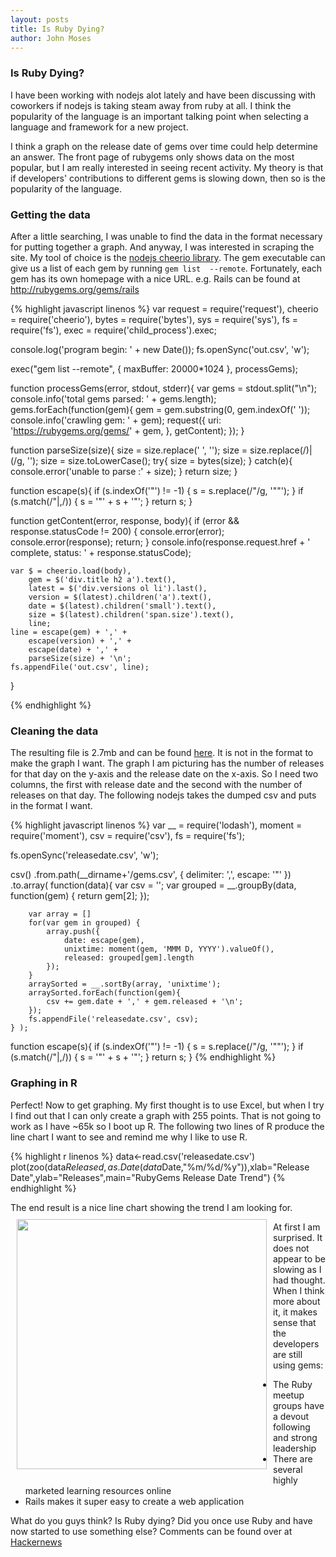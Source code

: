 ```yaml
---
layout: posts
title: Is Ruby Dying?
author: John Moses
---
```


### Is Ruby Dying?

I have been working with nodejs alot lately and have been 
discussing with coworkers if nodejs is taking steam away from 
ruby at all.  I think the popularity of the language is an 
important talking point when selecting a language and framework 
for a new project.

I think a graph on the release date of gems over time could help 
determine an answer. The front page of rubygems only 
shows data on the most popular, but I am really interested in 
seeing recent activity. My theory is that if developers' 
contributions to different gems is slowing down, then so is 
the popularity of the language.

### Getting the data

After a little searching, I was unable to find the data in the 
format necessary for putting together a graph.  And anyway, I was 
interested in scraping the site.  My tool of choice is the [nodejs 
cheerio library](http://matthewmueller.github.io/cheerio/).  The 
gem executable can give us a list of each gem by running `gem list 
--remote`.  Fortunately, each gem has its own homepage with a 
nice URL.  e.g. Rails can be found at http://rubygems.org/gems/rails

{% highlight javascript linenos %}
var request = require('request'),
    cheerio = require('cheerio'),
    bytes = require('bytes'),
    sys = require('sys'),
    fs = require('fs'),
    exec = require('child_process').exec;

console.log('program begin: ' + new Date());
fs.openSync('out.csv', 'w');

exec("gem list --remote", { maxBuffer: 20000*1024 }, processGems);

function processGems(error, stdout, stderr){
    var gems = stdout.split("\n");
    console.info('total gems parsed: ' + gems.length);
    gems.forEach(function(gem){
        gem = gem.substring(0, gem.indexOf(' '));
        console.info('crawling gem: ' + gem);
        request({
            uri: 'https://rubygems.org/gems/' + gem,
        }, getContent);
    });
}

function parseSize(size){
    size = size.replace(' ', '');
    size = size.replace(/\)|\(/g, '');
    size = size.toLowerCase();
    try{
        size = bytes(size);
    }
    catch(e){
        console.error('unable to parse :' + size);
    }
    return size;
}

function escape(s){
    if (s.indexOf('"') != -1) {
        s = s.replace(/"/g, '""');
    }
    if (s.match(/"|,/)) {
        s = '"' + s + '"';
    }
    return s;
}

function getContent(error, response, body){
    if (error && response.statusCode != 200) {
        console.error(error);
        console.error(response);
        return;
    }
    console.info(response.request.href + ' complete, status: ' + response.statusCode);

    var $ = cheerio.load(body),
        gem = $('div.title h2 a').text(),
        latest = $('div.versions ol li').last(),
        version = $(latest).children('a').text(),
        date = $(latest).children('small').text(),
        size = $(latest).children('span.size').text(),
        line;
    line = escape(gem) + ',' +
        escape(version) + ',' +
        escape(date) + ',' +
        parseSize(size) + '\n';
    fs.appendFile('out.csv', line);
}

{% endhighlight %}

### Cleaning the data

The resulting file is 2.7mb and can be found [here](../data/gems.csv).  It 
is not in the format to make the graph I want.  The graph I am picturing 
has the number of releases for that day on the y-axis and the release 
date on the x-axis.  So I need two columns, the first with release date 
and the second with the number of releases on that day.  The following 
nodejs takes the dumped csv and puts in the format I want.

{% highlight javascript linenos %}
var __ = require('lodash'),
    moment = require('moment'),
    csv = require('csv'),
    fs = require('fs');
    
fs.openSync('releasedate.csv', 'w');

csv()
    .from.path(__dirname+'/gems.csv', { delimiter: ',', escape: '"' })
    .to.array( function(data){
        var csv = '';
        var grouped = __.groupBy(data, function(gem) {
            return gem[2];
        });
        
        var array = []
        for(var gem in grouped) {
            array.push({
                date: escape(gem),
                unixtime: moment(gem, 'MMM D, YYYY').valueOf(),
                released: grouped[gem].length
            });
        }
        arraySorted = __.sortBy(array, 'unixtime');
        arraySorted.forEach(function(gem){
            csv += gem.date + ',' + gem.released + '\n'; 
        });
        fs.appendFile('releasedate.csv', csv);
    } );

function escape(s){
    if (s.indexOf('"') != -1) {
        s = s.replace(/"/g, '""');
    }
    if (s.match(/"|,/)) {
        s = '"' + s + '"';
    }
    return s;
}
{% endhighlight %}

### Graphing in R
Perfect! Now to get graphing.  My first thought is to use Excel, but 
when I try I find out that I can only create a graph with 255 points. 
That is not going to work as I have ~65k so I boot up R.  The following 
two lines of R produce the line chart I want to see and remind me why 
I like to use R.

{% highlight r linenos %}
data<-read.csv('releasedate.csv')
plot(zoo(data$Released,as.Date(data$Date,"%m/%d/%y")),xlab="Release Date",ylab="Releases",main="RubyGems Release Date Trend")
{% endhighlight %} 

The end result is a nice line chart showing the trend I am looking for.
<img src="{{ site.url }}/images/2013-12-21-gem-trend.png" style="height:400px; float: left; padding: 10px"/>

At first I am surprised.  It does not appear to be slowing as I had 
thought.  When I think more about it, it makes sense that the developers 
are still using gems:
* The Ruby meetup groups have a devout following and strong leadership
* There are several highly marketed learning resources online
* Rails makes it super easy to create a web application

What do you guys think?  Is Ruby dying?  Did you once use Ruby and 
have now started to use something else?  Comments can be found over 
at [Hackernews](https://news.ycombinator.com/item?id=6959355)